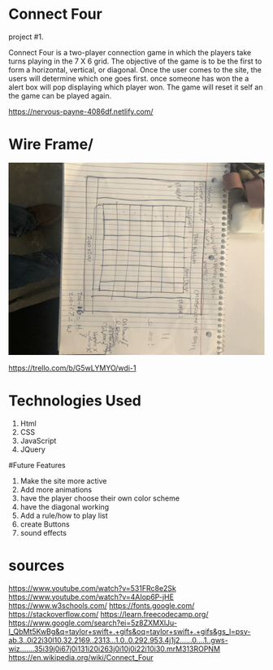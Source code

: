  # Connect Four 

 project #1.

 Connect Four  is a two-player connection game in which the players  take turns playing  in the 7 X 6 grid.  The objective of the game is to be the first to form a horizontal, vertical, or diagonal. Once the user comes to the site, the users will determine which one goes first. 
 once someone has won the a alert box will pop displaying which player won. The game will reset it self an the game can be played again.

https://nervous-payne-4086df.netlify.com/

# Wire Frame/ 
<img src="images/wireframe.JPG" alt="">

https://trello.com/b/G5wLYMYO/wdi-1

 # Technologies Used 
1. Html
2. CSS
3. JavaScript
4. JQuery

#Future Features
1. Make the site more active
2. Add more animations
4. have the player choose their own color scheme 
5. have the diagonal working
6. Add a rule/how to play list
7. create Buttons
8. sound effects


# sources 
https://www.youtube.com/watch?v=531FRc8e2Sk
https://www.youtube.com/watch?v=4AIop6P-jHE
https://www.w3schools.com/
https://fonts.google.com/
https://stackoverflow.com/
https://learn.freecodecamp.org/
https://www.google.com/search?ei=5z8ZXMXlJu-I_QbMt5KwBg&q=taylor+swift+.+gifs&oq=taylor+swift+.+gifs&gs_l=psy-ab.3..0i22i30l10.32.2169..2313...1.0..0.292.953.4j1j2......0....1..gws-wiz.......35i39j0i67j0i131i20i263j0i10j0i22i10i30.mrM313ROPNM
https://en.wikipedia.org/wiki/Connect_Four